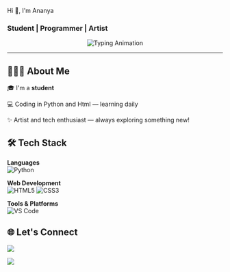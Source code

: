 Hi 👋, I'm Ananya

### Student |  Programmer | Artist

<p align="center">
  <img src="https://readme-typing-svg.demolab.com?font=Fira+Code&weight=500&size=20&duration=3000&pause=1000&center=true&vCenter=true&width=435&lines=Student;+Python+Programmer;Web+Developer" alt="Typing Animation"/>
</p>

---

## 👩👩‍💻 About Me

🎓 I'm a **student**  

💻 Coding in Python and Html — learning daily

✨ Artist and tech enthusiast — always exploring something new!

## 🛠 Tech Stack

**Languages**  
![Python](https://img.shields.io/badge/Python-3776AB?style=flat-square&logo=python&logoColor=white)

**Web Development**  
![HTML5](https://img.shields.io/badge/HTML5-E34F26?style=flat-square&logo=html5&logoColor=white)
![CSS3](https://img.shields.io/badge/CSS3-1572B6?style=flat-square&logo=css3&logoColor=white)

**Tools & Platforms**  
![VS Code](https://img.shields.io/badge/VS_Code-007ACC?style=flat-square&logo=visual-studio-code&logoColor=white)

## 🌐 Let's Connect 

  <a href="https://discord.com/users/silen_kuro29"><img src="https://img.shields.io/badge/Discord-5865F2?style=for-the-badge&logo=discord&logoColor=white" /></a>

<a herf="pkumar4920@gmail.com"><img src="https://img.shields.io/badge/pkumar4920@gmail.com%40-blue?style=flat&logo=gmail"/>